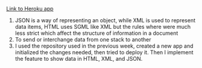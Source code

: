 [Link to Heroku app](https://azra-watchlist.herokuapp.com/mywatchlist/)

1. JSON is a way of representing an object, while XML is used to represent data items, HTML uses SGML like XML but the rules where were much less strict which affect the structure of information in a document
2. To send or interchange data from one stack to another
3. I used the repository used in the previous week, created a new app and initialized the changes needed, then tried to deploy it. Then I implement the feature to show data in HTML, XML, and JSON.
